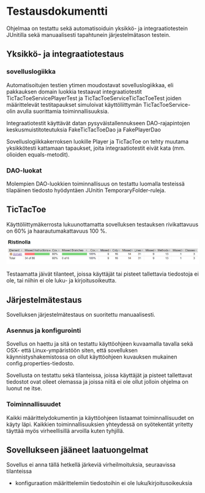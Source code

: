 # Testausdokumentti  

Ohjelmaa on testattu sekä automatisoiduin yksikkö- ja integraatiotestein JUnitilla sekä manuaalisesti tapahtunein järjestelmätason testein.  

## Yksikkö- ja integraatiotestaus  

### sovelluslogiikka  

Automatisoitujen testien ytimen moudostavat sovelluslogiikkaa, eli pakkauksen domain luokkia testaavat integraatiotestit
TicTacToeServicePlayerTest ja TicTacToeServiceTicTacToeTest joiden määrittelevät testitapaukset simuloivat käyttöliittymän 
TicTacToeService-olin avulla suorittamia toiminnallisuuksia.

Integraatiotestit käyttävät datan pysyväistallennukseen DAO-rajapintojen keskusmuistitoteutuksia FakeTicTacToeDao ja FakePlayerDao

Sovelluslogiikkakerroksen luokille Player ja TicTacToe on tehty muutama yksikkötesti kattamaan tapaukset, joita integraatiotestit eivät
kata (mm. olioiden equals-metodit).  

### DAO-luokat  

Molempien DAO-luokkien toiminnallisuus on testattu luomalla testeissä tilapäinen tiedosto hyödyntäen JUnitin TemporaryFolder-ruleja.  

## TicTacToe  

Käyttöliittymäkerrosta lukuunottamatta sovelluksen testauksen rivikattavuus on 60% ja haarautumakattavuus 100 %.  

![testikattavuus](https://github.com/joku-johku/ot-harjoitustyo3/blob/master/dokumentaatio/kuvat/testikattavuus.PNG)

Testaamatta jäivät tilanteet, joissa käyttäjät tai pisteet tallettavia tiedostoja ei ole, tai niihin ei ole luku- ja kirjoitusoikeutta.  

## Järjestelmätestaus  

Sovelluksen järjestelmätestaus on suoritettu manuaalisesti.  

### Asennus ja konfigurointi  

Sovellus on haettu ja sitä on testattu käyttöohjeen kuvaamalla tavalla sekä OSX- että Linux-ympäristöön siten, että sovelluksen 
käynnistyshakemistossa on ollut käyttöohjeen kuvauksen mukainen config.properties-tiedosto.

Sovellusta on testattu sekä tilanteissa, joissa käyttäjät ja pisteet tallettavat tiedostot ovat olleet olemassa ja joissa niitä ei
ole ollut jolloin ohjelma on luonut ne itse.  

### Toiminnallisuudet  

Kaikki määrittelydokumentin ja käyttöohjeen listaamat toiminnallisuudet on käyty läpi. Kaikkien toiminnallisuuksien yhteydessä on
syötekentät yritetty täyttää myös virheellisillä arvoilla kuten tyhjillä.  

## Sovellukseen jääneet laatuongelmat  

Sovellus ei anna tällä hetkellä järkeviä virheilmoituksia, seuraavissa tilanteissa  
* konfiguraation määrittelemiin tiedostoihin ei ole luku/kirjoitusoikeuksia
